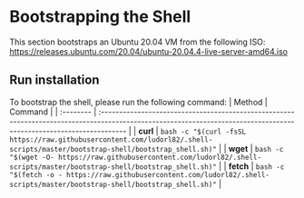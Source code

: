 # Bootstrapping the Shell
This section bootstraps an Ubuntu 20.04 VM from the following ISO:
https://releases.ubuntu.com/20.04/ubuntu-20.04.4-live-server-amd64.iso

## Run installation
To bootstrap the shell, please run the following command:
| Method    | Command                                                                                                                                                              |
| :-------- | :------------------------------------------------------------------------------------------------------------------------------------------------------------------- |
| **curl**  | `bash -c "$(curl -fsSL https://raw.githubusercontent.com/ludorl82/.shell-scripts/master/bootstrap-shell/bootstrap_shell.sh)"` |
| **wget**  | `bash -c "$(wget -O- https://raw.githubusercontent.com/ludorl82/.shell-scripts/master/bootstrap-shell/bootstrap_shell.sh)"`                 |
| **fetch** | `bash -c "$(fetch -o - https://raw.githubusercontent.com/ludorl82/.shell-scripts/master/bootstrap-shell/bootstrap_shell.sh)"`               |
